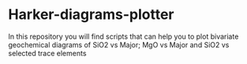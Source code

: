 # Harker-diagrams-plotter
In this repository you will find scripts that can help you to plot bivariate geochemical diagrams of SiO2 vs Major; MgO vs Major and SiO2 vs selected trace elements
